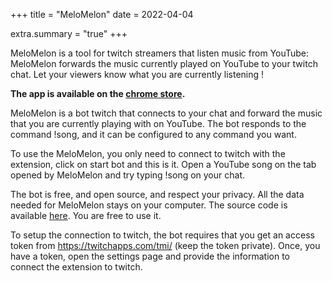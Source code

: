 +++
title = "MeloMelon"
date = 2022-04-04

extra.summary = "true"
+++

MeloMelon is a tool for twitch streamers that listen music from YouTube: MeloMelon forwards the music currently played on YouTube to your twitch chat. Let your viewers know what you are currently listening !

<!-- more -->

**The app is available on the [chrome store](https://chrome.google.com/webstore/detail/melomelon/lcpkmhfbhdnbafjnooenpibjhailobap?hl=fr&authuser=0).**

MeloMelon is a bot twitch that connects to your chat and forward the music that you are currently playing with on YouTube. The bot responds to the command !song, and it can be configured to any command you want.

To use the MeloMelon, you only need to connect to twitch with the extension, click on start bot and this is it.  Open a YouTube song on the tab opened by MeloMelon and try typing !song on your chat.

The bot is free, and open source, and respect your privacy. All the data needed for MeloMelon stays on your computer. The source code is available [here](https://framagit.org/adfaure/melomelon). You are free to use it.

To setup the connection to twitch, the bot requires that you get an access token from https://twitchapps.com/tmi/ (keep the token private). Once, you have a token, open the settings page and provide the information to connect the extension to twitch.

